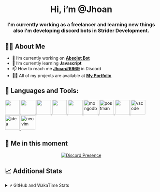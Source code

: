 <h1 align="center">Hi, i’m @Jhoan</h1>
<h3 align="center">I'm currently working as a freelancer and learning new things also i'm developing discord bots in Strider Development.</h3>

## 🙋‍♂️ About Me

- 🔭 I’m currently working on **[Absolet Bot](https://strider.cloud)**
- 🌱 I’m currently learning **Javascript**
- 📫 How to reach me **[Jhoan#6969](https://jhoan.monster/)** in Discord
- 👨‍💻 All of my projects are available at **[My Portfolio](https://jhoan.monster)**

## 🚀 Languages and Tools:
<p align="left"> 
    <a href="https://developer.mozilla.org/en-US/docs/Web/JavaScript" target="_blank"> <img src="https://img.icons8.com/color/48/000000/javascript.png" width="48" height="48"/> </a> 
    <a href="https://www.w3.org/html/" target="_blank"> <img src="https://img.icons8.com/color/48/000000/html-5.png" width="48" height="48"/> </a> 
    <a href="https://www.w3schools.com/css/" target="_blank"> <img src="https://img.icons8.com/color/48/000000/css3.png" width="48" height="48"/> </a> 
    <a href="https://getbootstrap.com" target="_blank"> <img src="https://img.icons8.com/color/48/000000/bootstrap.png" width="48" height="48"/> </a> 
    <a href="https://nodejs.org" target="_blank"> <img src="https://i.imgur.com/XX8lvL7.png" width="48" height="48"/> </a> 
    <a href="https://www.mongodb.com/" target="_blank"> <img src="https://i.imgur.com/nRtS3AN.png" alt="mongodb" width="48" height="48"/> </a> 
    <a href="https://postman.com" target="_blank"> <img src="https://www.vectorlogo.zone/logos/getpostman/getpostman-icon.svg" alt="postman" width="48" height="48"/> </a>   
    <a href="https://git-scm.com/" target="_blank"> <img src="https://img.icons8.com/color/48/000000/git.png" width="48" height="48"/> </a> 
    <a href="https://code.visualstudio.com" target="_blank" > <img src="https://upload.wikimedia.org/wikipedia/commons/thumb/9/9a/Visual_Studio_Code_1.35_icon.svg/2048px-Visual_Studio_Code_1.35_icon.svg.png" alt="vscode" width="48" height="48"> </a>
    <a href="https://www.jetbrains.com/es-es/idea/" target="_blank" > <img src="https://resources.jetbrains.com/storage/products/intellij-idea/img/meta/intellij-idea_logo_300x300.png" alt="idea" width="48" height="48"> </a>
    <a href="https://neovim.io" target="_blank"> <img src="https://icons.iconarchive.com/icons/papirus-team/papirus-apps/512/nvim-icon.png" alt="neovim" width="48" height="48"/> </a>
</p>
  
## 👤 Me in this moment
<p align="center">
    <a href="https://discord.com/users/852617426591154177" target="_blank" rel="nofollow">
        <img src="https://lanyard-profile-readme.vercel.app/api/852617426591154177?idleMessage=Probably%20coding%20Absolet..." alt="Discord Presence" align="center">
    </a>
</p>

## 📈 Additional Stats
<details>
    <summary>⚡ GitHub and WakaTime Stats</summary>
    <br/>

<!--START_SECTION:waka-->
![Code Time](http://img.shields.io/badge/Code%20Time-339%20hrs-blue)

**🐱 My GitHub Data** 

> 🏆 727 Contributions in the Year 2022
 > 
> 📦 54.5 kB Used in GitHub's Storage 
 > 
> 💼 Opted to Hire
 > 
> 📜 4 Public Repositories 
 > 
> 🔑 26 Private Repositories  
 > 
**I'm an Early 🐤** 

```text
🌞 Morning    51 commits     ██░░░░░░░░░░░░░░░░░░░░░░░   7.92% 
🌆 Daytime    290 commits    ███████████░░░░░░░░░░░░░░   45.03% 
🌃 Evening    272 commits    ██████████░░░░░░░░░░░░░░░   42.24% 
🌙 Night      31 commits     █░░░░░░░░░░░░░░░░░░░░░░░░   4.81%

```
📅 **I'm Most Productive on Wednesday** 

```text
Monday       103 commits    ████░░░░░░░░░░░░░░░░░░░░░   15.99% 
Tuesday      91 commits     ███░░░░░░░░░░░░░░░░░░░░░░   14.13% 
Wednesday    126 commits    █████░░░░░░░░░░░░░░░░░░░░   19.57% 
Thursday     67 commits     ██░░░░░░░░░░░░░░░░░░░░░░░   10.4% 
Friday       63 commits     ██░░░░░░░░░░░░░░░░░░░░░░░   9.78% 
Saturday     110 commits    ████░░░░░░░░░░░░░░░░░░░░░   17.08% 
Sunday       84 commits     ███░░░░░░░░░░░░░░░░░░░░░░   13.04%

```


📊 **This Week I Spent My Time On** 

```text
⌚︎ Time Zone: America/Bogota

💬 Programming Languages: 
JavaScript               16 hrs 10 mins      █████████████████████░░░░   83.98% 
YAML                     1 hr 27 mins        ██░░░░░░░░░░░░░░░░░░░░░░░   7.57% 
Markdown                 36 mins             ░░░░░░░░░░░░░░░░░░░░░░░░░   3.17% 
Python                   21 mins             ░░░░░░░░░░░░░░░░░░░░░░░░░   1.84% 
JSON                     20 mins             ░░░░░░░░░░░░░░░░░░░░░░░░░   1.74%

🔥 Editors: 
VS Code                  19 hrs 15 mins      █████████████████████████   100.0%

🐱‍💻 Projects: 
Absolet-Bot              12 hrs 49 mins      ████████████████░░░░░░░░░   66.6% 
fancy                    2 hrs 59 mins       ████░░░░░░░░░░░░░░░░░░░░░   15.55% 
Strider-System           1 hr 58 mins        ██░░░░░░░░░░░░░░░░░░░░░░░   10.22% 
absolet-guide            42 mins             █░░░░░░░░░░░░░░░░░░░░░░░░   3.69% 
Unknown Project          36 mins             ░░░░░░░░░░░░░░░░░░░░░░░░░   3.14%

💻 Operating System: 
Linux                    19 hrs 15 mins      █████████████████████████   100.0%

```

**I Mostly Code in JavaScript** 

```text
JavaScript               15 repos            █████████████████░░░░░░░░   68.18% 
Java                     2 repos             ██░░░░░░░░░░░░░░░░░░░░░░░   9.09% 
SCSS                     2 repos             ██░░░░░░░░░░░░░░░░░░░░░░░   9.09% 
TypeScript               1 repo              █░░░░░░░░░░░░░░░░░░░░░░░░   4.55% 
Shell                    1 repo              █░░░░░░░░░░░░░░░░░░░░░░░░   4.55%

```



 Last Updated on 21/07/2022 05:47:05 UTC
<!--END_SECTION:waka-->
</details>
